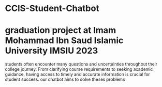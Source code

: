 # CCIS-Student-Chatbot
# graduation project at Imam Mohammad Ibn Saud Islamic University IMSIU 2023
students often encounter many questions and uncertainties throughout their college journey. From clarifying course requirements to seeking academic guidance, having access to timely and accurate information is crucial for student success. our chatbot aims to solve theses problems
